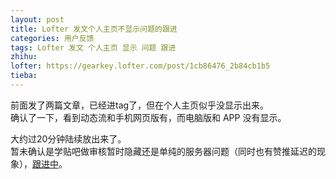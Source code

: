 ```yaml
---
layout: post
title: Lofter 发文个人主页不显示问题的跟进
categories: 用户反馈
tags: Lofter 发文 个人主页 显示 问题 跟进
zhihu: 
lofter: https://gearkey.lofter.com/post/1cb86476_2b84cb1b5
tieba: 
---
```


前面发了两篇文章，已经进tag了，但在个人主页似乎没显示出来。  
确认了一下，看到动态流和手机网页版有，而电脑版和 APP 没有显示。

大约过20分钟陆续放出来了。  
暂未确认是学贴吧做审核暂时隐藏还是单纯的服务器问题（同时也有赞推延迟的现象），[跟进中](https://tieba.baidu.com/f?kw=lofter)。